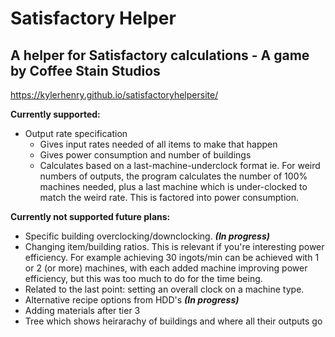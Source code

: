 # Satisfactory Helper
## A helper for Satisfactory calculations - A game by Coffee Stain Studios
https://kylerhenry.github.io/satisfactoryhelpersite/

__Currently supported:__
- Output rate specification
  - Gives input rates needed of all items to make that happen
  - Gives power consumption and number of buildings
  - Calculates based on a last-machine-underclock format ie. For weird numbers of outputs, the program calculates the number of 100%     machines needed, plus a last machine which is under-clocked to match the weird rate. This is factored into power consumption.

__Currently not supported future plans:__
- Specific building overclocking/downclocking. **_(In progress)_**
- Changing item/building ratios. This is relevant if you're interesting power efficiency. For example achieving 30 ingots/min can be achieved with 1 or 2 (or more) machines, with each added machine improving power efficiency, but this was too much to do for the time being.
- Related to the last point: setting an overall clock on a machine type.
- Alternative recipe options from HDD's **_(In progress)_**
- Adding materials after tier 3
- Tree which shows heirarachy of buildings and where all their outputs go
